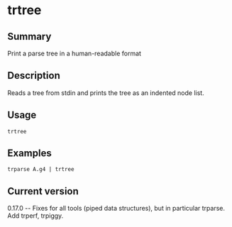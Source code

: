 # trtree

## Summary

Print a parse tree in a human-readable format

## Description

Reads a tree from stdin and prints the tree as an indented node list.

## Usage

    trtree

## Examples

    trparse A.g4 | trtree

## Current version

0.17.0 -- Fixes for all tools (piped data structures), but in particular trparse. Add trperf, trpiggy.

